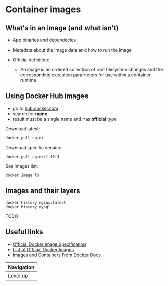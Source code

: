 # Container images #

## What's in an image (and what isn't) ##

* App binaries and dependecies
* Metadata about the image data and how to run the image
* Official definition:

    * An image is an ordered collection of root filesystem changes and the corresponding execution parameters for use within a container runtime

## Using Docker Hub images ##

* go to [hub.docker.com](hub.docker.com)
* search for **nginx**
* result must be a single name and has **official** type

Download latest:

    docker pull nginx

Download specific version:

    docker pull nginx:1.10.3

See images list:

    docker image ls

## Images and their layers ##

    docker history nginx:latest
    docker history mysql



TODO

## Useful links ##

* [Official Docker Image Specification](https://github.com/moby/moby/blob/master/image/spec/v1.md)
* [List of Official Docker Images](https://github.com/docker-library/official-images/tree/master/library)
* [Images and Containers From Docker Docs](https://docs.docker.com/engine/userguide/storagedriver/imagesandcontainers/)

| Navigation               |
| ------------------------ |
| [Level up](../README.md) |
